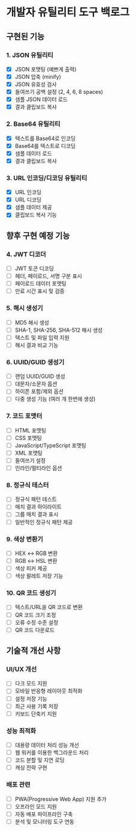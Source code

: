 # 개발자 유틸리티 도구 백로그

## 구현된 기능

### 1. JSON 유틸리티
- [x] JSON 포맷팅 (예쁘게 출력)
- [x] JSON 압축 (minify)
- [x] JSON 유효성 검사
- [x] 들여쓰기 공백 설정 (2, 4, 6, 8 spaces)
- [x] 샘플 JSON 데이터 로드
- [x] 결과 클립보드 복사

### 2. Base64 유틸리티
- [x] 텍스트를 Base64로 인코딩
- [x] Base64를 텍스트로 디코딩
- [x] 샘플 데이터 로드
- [x] 결과 클립보드 복사

### 3. URL 인코딩/디코딩 유틸리티
- [x] URL 인코딩
- [x] URL 디코딩
- [x] 샘플 데이터 제공
- [x] 클립보드 복사 기능

## 향후 구현 예정 기능

### 4. JWT 디코더
- [ ] JWT 토큰 디코딩
- [ ] 헤더, 페이로드, 서명 구분 표시
- [ ] 페이로드 데이터 포맷팅
- [ ] 만료 시간 표시 및 검증

### 5. 해시 생성기
- [ ] MD5 해시 생성
- [ ] SHA-1, SHA-256, SHA-512 해시 생성
- [ ] 텍스트 및 파일 입력 지원
- [ ] 해시 결과 비교 기능

### 6. UUID/GUID 생성기
- [ ] 랜덤 UUID/GUID 생성
- [ ] 대문자/소문자 옵션
- [ ] 하이픈 포함/제외 옵션
- [ ] 다중 생성 기능 (여러 개 한번에 생성)

### 7. 코드 포맷터
- [ ] HTML 포맷팅
- [ ] CSS 포맷팅
- [ ] JavaScript/TypeScript 포맷팅
- [ ] XML 포맷팅
- [ ] 들여쓰기 설정
- [ ] 인라인/멀티라인 옵션

### 8. 정규식 테스터
- [ ] 정규식 패턴 테스트
- [ ] 매치 결과 하이라이트
- [ ] 그룹 매치 결과 표시
- [ ] 일반적인 정규식 패턴 제공

### 9. 색상 변환기
- [ ] HEX ↔ RGB 변환
- [ ] RGB ↔ HSL 변환
- [ ] 색상 피커 제공
- [ ] 색상 팔레트 저장 기능

### 10. QR 코드 생성기
- [ ] 텍스트/URL을 QR 코드로 변환
- [ ] QR 코드 크기 조정
- [ ] 오류 수정 수준 설정
- [ ] QR 코드 다운로드

## 기술적 개선 사항

### UI/UX 개선
- [ ] 다크 모드 지원
- [ ] 모바일 반응형 레이아웃 최적화
- [ ] 설정 저장 기능
- [ ] 최근 사용 기록 저장
- [ ] 키보드 단축키 지원

### 성능 최적화
- [ ] 대용량 데이터 처리 성능 개선
- [ ] 웹 워커를 이용한 백그라운드 처리
- [ ] 코드 분할 및 지연 로딩
- [ ] 캐싱 전략 구현

### 배포 관련
- [ ] PWA(Progressive Web App) 지원 추가
- [ ] 오프라인 모드 지원
- [ ] 자동 배포 파이프라인 구축
- [ ] 분석 및 모니터링 도구 연동